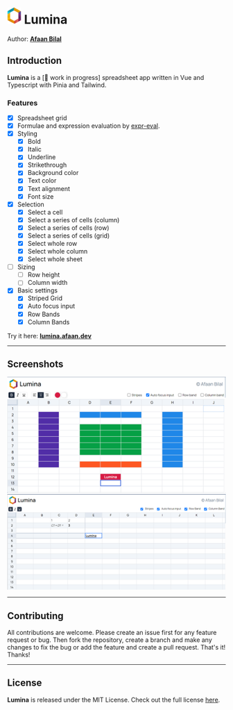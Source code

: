 <img src="./public/logo.png" width="32"> Lumina
===============================================

Author: **[Afaan Bilal](https://afaan.dev)**

## Introduction
**Lumina** is a [🚧 work in progress] spreadsheet app written in Vue and Typescript with Pinia and Tailwind.

### Features
- [X] Spreadsheet grid
- [X] Formulae and expression evaluation by [expr-eval](https://github.com/silentmatt/expr-eval).
- [X] Styling
  - [X] Bold
  - [X] Italic
  - [X] Underline
  - [X] Strikethrough
  - [X] Background color
  - [X] Text color
  - [X] Text alignment
  - [X] Font size
- [X] Selection
  - [X] Select a cell
  - [X] Select a series of cells (column)
  - [X] Select a series of cells (row)
  - [X] Select a series of cells (grid)
  - [X] Select whole row
  - [X] Select whole column
  - [X] Select whole sheet
- [ ] Sizing
  - [ ] Row height
  - [ ] Column width
- [X] Basic settings
  - [X] Striped Grid
  - [X] Auto focus input
  - [X] Row Bands
  - [X] Column Bands

Try it here: **[lumina.afaan.dev](https://lumina.afaan.dev/)**

---

## Screenshots
![Lumina](./screenshots/Lumina-2023-12-10-2.png)
![Lumina](./screenshots/Lumina-2023-12-10.png)

---

## Contributing
All contributions are welcome. Please create an issue first for any feature request
or bug. Then fork the repository, create a branch and make any changes to fix the bug
or add the feature and create a pull request. That's it!
Thanks!

---

## License
**Lumina** is released under the MIT License.
Check out the full license [here](LICENSE).
